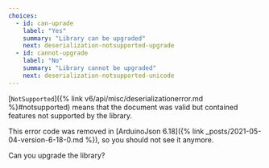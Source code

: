 ```yaml
---
choices:
  - id: can-uprade
    label: "Yes"
    summary: "Library can be upgraded"
    next: deserialization-notsupported-upgrade
  - id: cannot-upgrade
    label: "No"
    summary: "Library cannot be upgraded"
    next: deserialization-notsupported-unicode
---
```


[`NotSupported`]({% link v6/api/misc/deserializationerror.md %}#notsupported) means that the document was valid but contained features not supported by the library.

This error code was removed in [ArduinoJson 6.18]({% link _posts/2021-05-04-version-6-18-0.md %}), so you should not see it anymore.

Can you upgrade the library?